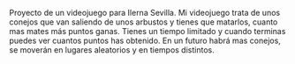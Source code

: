 Proyecto de un videojuego para Ilerna Sevilla.
Mi videojuego trata de unos conejos que van saliendo de unos arbustos y tienes que matarlos, cuanto mas mates más puntos ganas. Tienes un tiempo limitado y cuando terminas puedes ver cuantos puntos has obtenido.
En un futuro habrá mas conejos, se moverán en lugares aleatorios y en tiempos distintos.